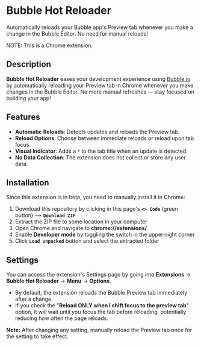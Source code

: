 # Bubble Hot Reloader

Automatically reloads your Bubble app's Preview tab whenever you make a change in the Bubble Editor. No need for manual reloads!

NOTE: This is a Chrome extension.

## Description

**Bubble Hot Reloader** eases your development experience using [Bubble.io](https://bubble.io) by automatically reloading your Preview tab in Chrome whenever you make changes in the Bubble Editor. No more manual refreshes — stay focused on building your app!

## Features

- **Automatic Reloads**: Detects updates and reloads the Preview tab.
- **Reload Options**: Choose between immediate reloads or reload upon tab focus.
- **Visual Indicator**: Adds a `*` to the tab title when an update is detected.
- **No Data Collection**: The extension does not collect or store any user data.

## Installation

Since this extension is in beta, you need to manually install it in Chrome:

1. Download this repository by clicking in this page's **`<> Code`** (green button) --> **`Download ZIP`**
2. Extract the ZIP file to some location in your computer
2. Open Chrome and navigate to **chrome://extensions/**
3. Enable **Developer mode** by toggling the switch in the upper-right corner
4. Click **`Load unpacked`** button and select the extracted folder

## Settings

You can access the extension's Settings page by going into **Extensions** -> **Bubble Hot Reloader** -> **Menu** -> **Options**.

- By default, the extension reloads the Bubble Preview tab immediately after a change.
- If you check the "**Reload ONLY when I shift focus to the preview tab**" option, it will wait until you focus the tab before reloading, potentially reducing how often the page reloads.

**Note:** After changing any setting, manually reload the Preview tab once for the setting to take effect.

